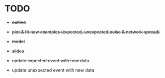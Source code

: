 # TODO 

- ~~outline~~

- ~~plot & fit new examples (expected, unexpected pulse & network spread)~~

- ~~model~~

- ~~slides~~

- ~~update expected event with new data~~ 

- update unexpected event with new data 
